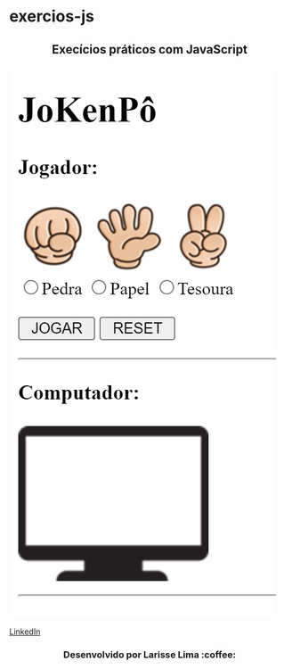 # exercios-js

<h2 align="center">Execícios práticos com JavaScript</h2>


<img src="print1.png">


[ LinkedIn ](https://www.linkedin.com/in/larisselima/)

<h3 align="center">Desenvolvido por Larisse Lima :coffee: </h3>
